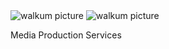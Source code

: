 <link href="./src/css/styles.css" rel="stylesheet" />

<div class="center">

<img src="./src/images/WalkumRecords.png" alt="walkum picture" class="title_picture">
<img src="./src/images/WalkumHomes.png" alt="walkum picture" class="title_picture">

<div class="list">

Media Production Services

</div>

</div>
